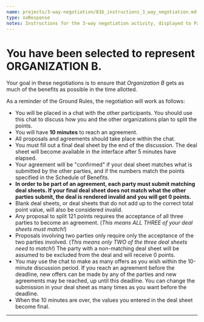 ```yaml
---
name: projects/3-way-negotiation/01b_instructions_3_way_negotiation.md
type: noResponse
notes: Instructions for the 3-way negotiation activity, displayed to Participants assigned to Organization B.
---
```


# You have been selected to represent **ORGANIZATION B**.

Your goal in these negotiations is to ensure that *Organization B* gets as much of the benefits as possible in the time allotted.

As a reminder of the Ground Rules, the negotiation will work as follows:

- You will be placed in a chat with the other participants. You should use this chat to discuss how you and the other organizations plan to split the points.
- You will have **10 minutes** to reach an agreement.
- All proposals and agreements should take place within the chat. 
- You must fill out a final deal sheet by the end of the discussion. The deal sheet will become available in the interface after 5 minutes have elapsed.
- Your agreement will be "confirmed" if your deal sheet matches what is submitted by the other parties, and if the numbers match the points specified in the Schedule of Benefits.
- **In order to be part of an agreement, each party must submit matching deal sheets. If your final deal sheet does not match what the other parties submit, the deal is rendered invalid and you will get 0 points.**
- Blank deal sheets, or deal sheets that do not add up to the correct total point value, will also be considered invalid.
- Any proposal to split 121 points requires the acceptance of all three parties to become an agreement. (*This means ALL THREE of your deal sheets must match!*)
- Proposals involving two parties only require only the acceptance of the two parties involved. (*This means only TWO of the three deal sheets need to match!*) The party with a non-matching deal sheet will be assumed to be excluded from the deal and will receive 0 points.
- You may use the chat to make as many offers as you wish within the 10-minute discussion period. If you reach an agreement before the deadline, new offers can be made by any of the parties and new agreements may be reached, up until this deadline. You can change the submission in your deal sheet as many times as you want before the deadline.
- When the 10 minutes are over, the values you entered in the deal sheet become final.

---
